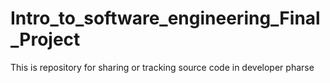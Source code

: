 # Intro_to_software_engineering_Final_Project
This is repository for sharing or tracking source code in developer pharse
